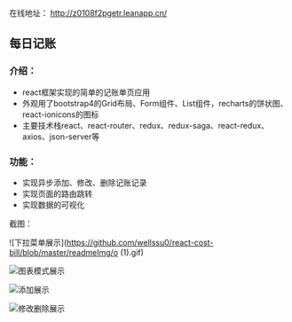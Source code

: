 在线地址： http://z0108f2pgetr.leanapp.cn/ 

## 每日记账

### 介绍：

- react框架实现的简单的记账单页应用
- 外观用了bootstrap4的Grid布局、Form组件、List组件，recharts的饼状图、react-ionicons的图标
- 主要技术栈react、react-router、redux、redux-saga、react-redux、axios、json-server等

### 功能：

- 实现异步添加、修改、删除记账记录
- 实现页面的路由跳转
- 实现数据的可视化

截图：

![下拉菜单展示](https://github.com/wellssu0/react-cost-bill/blob/master/readmeImg/o (1).gif)

![图表模式展示](https://github.com/wellssu0/react-cost-bill/blob/master/readmeImg/o（2）.gif)

![添加展示](https://github.com/wellssu0/react-cost-bill/blob/master/readmeImg/o（3）.gif)

![修改删除展示](https://github.com/wellssu0/react-cost-bill/blob/master/readmeImg/o（4）.gif)


